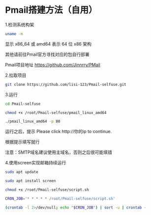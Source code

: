 # Pmail搭建方法（自用）

1.检测系统构架

```bash
uname -m

```

显示 x86_64 或 amd64 表示 64 位 x86 架构

其他请前往Pmail官方寻找对应的包自行部署

Pmail项目地址 https://github.com/Jinnrry/PMail

2.拉取项目

```bash
git clone https://github.com/lisi-123/Pmail-selfuse.git

```

3.运行

```bash
cd Pmail-selfuse

chmod +x /root/Pmail-selfuse/pmail_linux_amd64

./pmail_linux_amd64 -p 80

```

运行之后，提示 Please click http://你的ip   to continue.

根据提示填写就行


注意：SMTP域名建议使用主域名，否则之后很可能填错





4.使用screen实现邮箱持续运行

```bash
sudo apt update

sudo apt install screen

chmod +x /root/Pmail-selfuse/script.sh

CRON_JOB='* * * * * /root/Pmail-selfuse/script.sh'

(crontab -l 2>/dev/null; echo "$CRON_JOB") | sort -u | crontab -

```





















